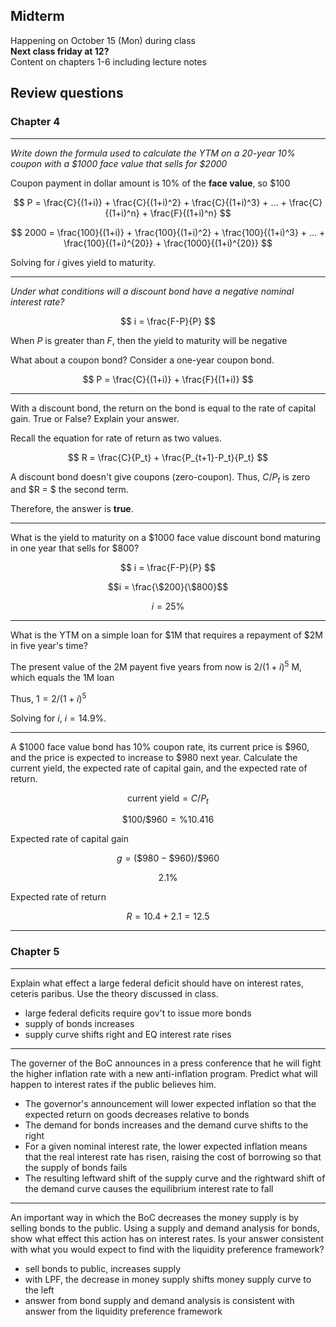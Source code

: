 ## Midterm

Happening on October 15 (Mon) during class  
__Next class friday at 12?__  
Content on chapters 1-6 including lecture notes

## Review questions

### Chapter 4

<hr>

_Write down the formula used to calculate the YTM on a 20-year 10% coupon with a \$1000 face value that sells for $2000_  

Coupon payment in dollar amount is 10\% of the __face value__, so \$100

$$ P = \frac{C}{(1+i)} + \frac{C}{(1+i)^2} +  \frac{C}{(1+i)^3} + ... +  \frac{C}{(1+i)^n}  +  \frac{F}{(1+i)^n} $$

$$ 2000 = \frac{100}{(1+i)} + \frac{100}{(1+i)^2} +  \frac{100}{(1+i)^3} + ... +  \frac{100}{(1+i)^{20}}  +  \frac{1000}{(1+i)^{20}} $$

Solving for $i$ gives yield to maturity.

<hr>

_Under what conditions will a discount bond have a negative nominal interest rate?_

$$ i = \frac{F-P}{P} $$

When $P$ is greater than $F$, then the yield to maturity will be negative

What about a coupon bond? Consider a one-year coupon bond.

$$ P = \frac{C}{(1+i)} + \frac{F}{(1+i)} $$

<hr>

With a discount bond, the return on the bond is equal to the rate of capital gain. True or False? Explain your answer.

Recall the equation for rate of return as two values.

$$ R = \frac{C}{P_t} + \frac{P_{t+1}-P_t}{P_t} $$

A discount bond doesn't give coupons (zero-coupon). Thus, $C/P_t$ is zero and $R = $ the second term.

Therefore, the answer is __true__.

<hr>

What is the yield to maturity on a \$1000 face value discount bond maturing in one year that sells for \$800?

$$ i = \frac{F-P}{P} $$

$$i = \frac{\$200}{\$800}$$

$$i = 25\%$$

<hr>

What is the YTM on a simple loan for \$1M that requires a repayment of \$2M in five year's time?

The present value of the 2M payent five years from now is $2/(1+i)^5$ M, which equals the 1M loan

Thus, $1 = 2/(1+i)^5$

Solving for $i$, $i=14.9\%$.

<hr>

A \$1000 face value bond has 10\% coupon rate, its current price is \$960, and the price is expected to increase to \$980 next year. Calculate the current yield, the expected rate of capital gain, and the expected rate of return.  

$$\textrm{current yield} = C/P_t$$

$$\$100/\$960 = \%10.416$$

Expected rate of capital gain

$$ g = (\$980-\$960)/\$960 $$

$$ 2.1\% $$

Expected rate of return

$$ R = 10.4 + 2.1 = 12.5 $$

<hr>

### Chapter 5

<hr>

Explain what effect a large federal deficit should have on interest rates, ceteris paribus. Use the theory discussed in class.

- large federal deficits require gov't to issue more bonds
- supply of bonds increases
- supply curve shifts right and EQ interest rate rises

<hr>

The governer of the BoC announces in a press conference that he will fight the higher inflation rate with a new anti-inflation program. Predict what will happen to interest rates if the public believes him.

- The governor's announcement will lower expected inflation so that the expected return on goods decreases relative to bonds
- The demand for bonds increases and the demand curve shifts to the right
- For a given nominal interest rate, the lower expected inflation means that the real interest rate has risen, raising the cost of borrowing so that the supply of bonds fails
- The resulting leftward shift of the supply curve and the rightward shift of the demand curve causes the equilibrium interest rate to fall

<hr>

An important way in which the BoC decreases the money supply is by selling bonds to the public. Using a supply and demand analysis for bonds, show what effect this action has on interest rates. Is your answer consistent with what you would expect to find with the liquidity preference framework?

* sell bonds to public, increases supply
* with LPF, the decrease in money supply shifts money supply curve to the left
* answer from bond supply and demand analysis is consistent with answer from the liquidity preference framework